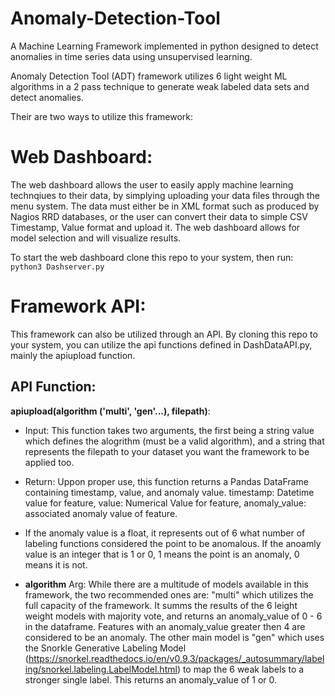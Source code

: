 # Anomaly-Detection-Tool
 A Machine Learning Framework implemented in python designed to detect anomalies in time series data using unsupervised learning.

 Anomaly Detection Tool (ADT) framework utilizes 6 light weight ML algorithms in a 2 pass technique to generate weak labeled data sets and detect anomalies.

 Their are two ways to utilize this framework:

# Web Dashboard:
The web dashboard allows the user to easily apply machine learning technqiues to their data, by simplying uploading your data files through the menu system. The data must either be in XML format such as produced by Nagios RRD databases, or the user can convert their data to simple CSV Timestamp, Value format and upload it. The web dashboard allows for model selection and will visualize results.

To start the web dashboard clone this repo to your system, then run:
```python3 Dashserver.py```

# Framework API:
This framework can also be utilized through an API. By cloning this repo to your system, you can utilize the api functions defined in DashDataAPI.py, mainly the apiupload function. 
    
## API Function:

**apiupload(algorithm ('multi', 'gen'...), filepath)**:
- Input: This function takes two arguments, the first being a string value which defines the alogrithm (must be a valid algorithm), and a string that represents the filepath to your dataset you want the framework to be applied too.

- Return: Uppon proper use, this function returns a Pandas DataFrame containing timestamp, value, and anomaly value. timestamp: Datetime value for feature, value: Numerical Value for feature, anomaly_value: associated anomaly value of feature.

- If the anomaly value is a float, it represents out of 6 what number of labeling functions considered the point to be anomalous. If the anoamly value is an integer that is 1 or 0, 1 means the point is an anomaly, 0 means it is not.

- **algorithm** Arg: While there are a multitude of models available in this framework, the two recommended ones are: "multi" which utilizes the full capacity of the framework. It summs the results of the 6 leight weight models with majority vote, and returns an anomaly_value of 0 - 6 in the dataframe. Features with an anomaly_value greater then 4 are considered to be an anomaly. The other main model is "gen" which uses the Snorkle Generative Labeling Model (https://snorkel.readthedocs.io/en/v0.9.3/packages/_autosummary/labeling/snorkel.labeling.LabelModel.html) to map the 6 weak labels to a stronger single label. This returns an anomaly_value of 1 or 0.

